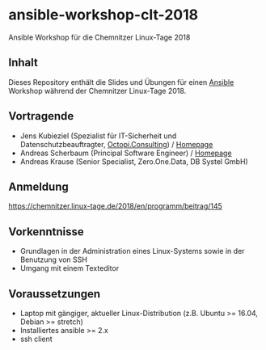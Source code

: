 # ansible-workshop-clt-2018

Ansible Workshop für die Chemnitzer Linux-Tage 2018

## Inhalt

Dieses Repository enthält die Slides und Übungen für einen [Ansible](https://www.ansible.com/) Workshop während der Chemnitzer Linux-Tage 2018.

## Vortragende

  * Jens Kubieziel (Spezialist für IT-Sicherheit und Datenschutzbeauftragter, [Octopi.Consulting](https://torservers.net/)) / [Homepage](https://kubieziel.de/)
  * Andreas Scherbaum (Principal Software Engineer) / [Homepage](http://andreas.scherbaum.la/)
  * Andreas Krause (Senior Specialist, Zero.One.Data, DB Systel GmbH)

## Anmeldung

https://chemnitzer.linux-tage.de/2018/en/programm/beitrag/145

## Vorkenntnisse

  * Grundlagen in der Administration eines Linux-Systems sowie in der Benutzung von SSH
  * Umgang mit einem Texteditor

## Voraussetzungen

  * Laptop mit gängiger, aktueller Linux-Distribution (z.B. Ubuntu >= 16.04, Debian >= stretch)
  * Installiertes ansible >= 2.x
  * ssh client

